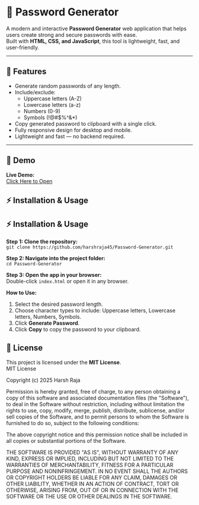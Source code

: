 # 🔐 Password Generator

A modern and interactive **Password Generator** web application that helps users create strong and secure passwords with ease.  
Built with **HTML, CSS, and JavaScript**, this tool is lightweight, fast, and user-friendly.

---

## 🚀 Features

- Generate random passwords of any length.
- Include/exclude:
  - Uppercase letters (A-Z)
  - Lowercase letters (a-z)
  - Numbers (0-9)
  - Symbols (!@#$%^&*)
- Copy generated password to clipboard with a single click.
- Fully responsive design for desktop and mobile.
- Lightweight and fast — no backend required.

---

## 🎨 Demo

**Live Demo:**  
[Click Here to Open](https://harshraja45.github.io/Password-Generator/) 



## ⚡ Installation & Usage

## ⚡ Installation & Usage

**Step 1: Clone the repository:**  
`git clone https://github.com/harshraja45/Password-Generator.git`

**Step 2: Navigate into the project folder:**  
`cd Password-Generator`

**Step 3: Open the app in your browser:**  
Double-click `index.html` or open it in any browser.

**How to Use:**  
1. Select the desired password length.  
2. Choose character types to include: Uppercase letters, Lowercase letters, Numbers, Symbols.  
3. Click **Generate Password**.  
4. Click **Copy** to copy the password to your clipboard.

## 📄 License

This project is licensed under the **MIT License**.  
MIT License

Copyright (c) 2025 Harsh Raja

Permission is hereby granted, free of charge, to any person obtaining a copy
of this software and associated documentation files (the "Software"), to deal
in the Software without restriction, including without limitation the rights
to use, copy, modify, merge, publish, distribute, sublicense, and/or sell
copies of the Software, and to permit persons to whom the Software is
furnished to do so, subject to the following conditions:

The above copyright notice and this permission notice shall be included in all
copies or substantial portions of the Software.

THE SOFTWARE IS PROVIDED "AS IS", WITHOUT WARRANTY OF ANY KIND, EXPRESS OR
IMPLIED, INCLUDING BUT NOT LIMITED TO THE WARRANTIES OF MERCHANTABILITY,
FITNESS FOR A PARTICULAR PURPOSE AND NONINFRINGEMENT. IN NO EVENT SHALL THE
AUTHORS OR COPYRIGHT HOLDERS BE LIABLE FOR ANY CLAIM, DAMAGES OR OTHER
LIABILITY, WHETHER IN AN ACTION OF CONTRACT, TORT OR OTHERWISE, ARISING FROM,
OUT OF OR IN CONNECTION WITH THE SOFTWARE OR THE USE OR OTHER DEALINGS IN THE
SOFTWARE.




